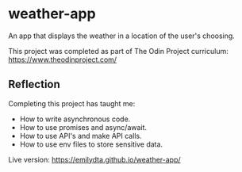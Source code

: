 # weather-app

An app that displays the weather in a location of the user's choosing. 

This project was completed as part of The Odin Project curriculum: https://www.theodinproject.com/

<h2>Reflection</h2>

Completing this project has taught me:

  - How to write asynchronous code.
  - How to use promises and async/await.
  - How to use API's and make API calls.
  - How to use env files to store sensitive data.
  

Live version: https://emilydta.github.io/weather-app/
